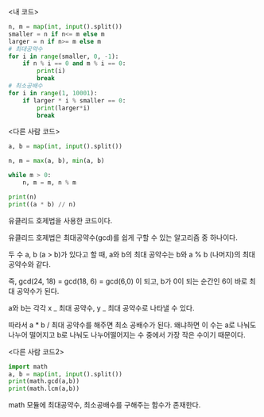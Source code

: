 <내 코드>

```python
n, m = map(int, input().split())
smaller = n if n<= m else m
larger = n if n>= m else m
# 최대공약수
for i in range(smaller, 0, -1):
    if n % i == 0 and m % i == 0:
        print(i)
        break
# 최소공배수
for i in range(1, 10001):
    if larger * i % smaller == 0:
        print(larger*i)
        break
```

<다른 사람 코드>

```python
a, b = map(int, input().split())

n, m = max(a, b), min(a, b)

while m > 0:
    n, m = m, n % m

print(n)
print((a * b) // n)
```

유클리드 호제법을 사용한 코드이다.

유클리드 호제법은 최대공약수(gcd)를 쉽게 구할 수 있는 알고리즘 중 하나이다.

두 수 a, b (a > b)가 있다고 할 때, a와 b의 최대 공약수는 b와 a % b (나머지)의 최대공약수와 같다.

즉, gcd(24, 18) = gcd(18, 6) = gcd(6,0) 이 되고, b가 0이 되는 순간인 6이 바로 최대 공약수가 된다.

a와 b는 각각 x _ 최대 공약수, y _ 최대 공약수로 나타낼 수 있다.

따라서 a \* b / 최대 공약수를 해주면 최소 공배수가 된다. 왜냐하면 이 수는 a로 나눠도 나누어 떨어지고 b로 나눠도 나누어떨어지는 수 중에서 가장 작은 수이기 때문이다.

<다른 사람 코드2>

```python
import math
a, b = map(int, input().split())
print(math.gcd(a,b))
print(math.lcm(a,b))
```

math 모듈에 최대공약수, 최소공배수를 구해주는 함수가 존재한다.
